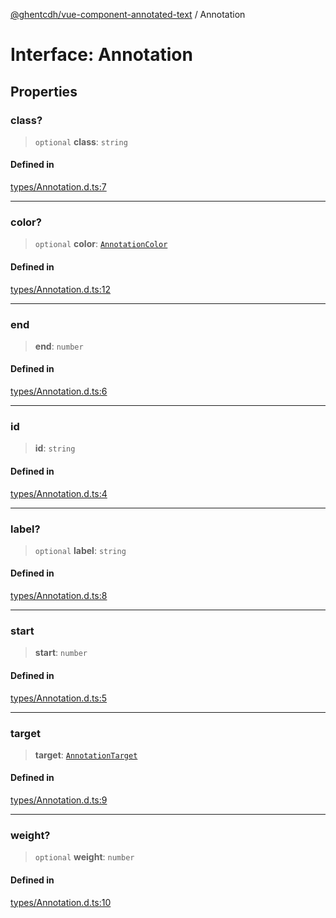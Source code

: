 [@ghentcdh/vue-component-annotated-text](../globals.md) / Annotation

# Interface: Annotation

## Properties

### class?

> `optional` **class**: `string`

#### Defined in

[types/Annotation.d.ts:7](https://github.com/GhentCDH/vue_component_annotated_text/blob/dbc83b2337042fef45821e5ad97cfdb941fff476/src/types/Annotation.d.ts#L7)

***

### color?

> `optional` **color**: [`AnnotationColor`](AnnotationColor.md)

#### Defined in

[types/Annotation.d.ts:12](https://github.com/GhentCDH/vue_component_annotated_text/blob/dbc83b2337042fef45821e5ad97cfdb941fff476/src/types/Annotation.d.ts#L12)

***

### end

> **end**: `number`

#### Defined in

[types/Annotation.d.ts:6](https://github.com/GhentCDH/vue_component_annotated_text/blob/dbc83b2337042fef45821e5ad97cfdb941fff476/src/types/Annotation.d.ts#L6)

***

### id

> **id**: `string`

#### Defined in

[types/Annotation.d.ts:4](https://github.com/GhentCDH/vue_component_annotated_text/blob/dbc83b2337042fef45821e5ad97cfdb941fff476/src/types/Annotation.d.ts#L4)

***

### label?

> `optional` **label**: `string`

#### Defined in

[types/Annotation.d.ts:8](https://github.com/GhentCDH/vue_component_annotated_text/blob/dbc83b2337042fef45821e5ad97cfdb941fff476/src/types/Annotation.d.ts#L8)

***

### start

> **start**: `number`

#### Defined in

[types/Annotation.d.ts:5](https://github.com/GhentCDH/vue_component_annotated_text/blob/dbc83b2337042fef45821e5ad97cfdb941fff476/src/types/Annotation.d.ts#L5)

***

### target

> **target**: [`AnnotationTarget`](../type-aliases/AnnotationTarget.md)

#### Defined in

[types/Annotation.d.ts:9](https://github.com/GhentCDH/vue_component_annotated_text/blob/dbc83b2337042fef45821e5ad97cfdb941fff476/src/types/Annotation.d.ts#L9)

***

### weight?

> `optional` **weight**: `number`

#### Defined in

[types/Annotation.d.ts:10](https://github.com/GhentCDH/vue_component_annotated_text/blob/dbc83b2337042fef45821e5ad97cfdb941fff476/src/types/Annotation.d.ts#L10)
